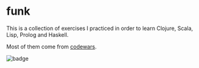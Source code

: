 # funk
This is a collection of exercises I practiced in order to learn Clojure, Scala, Lisp, Prolog and Haskell.

Most of them come from [codewars](https://www.codewars.com).

![badge](https://www.codewars.com/users/Garfounkel/badges/large)
